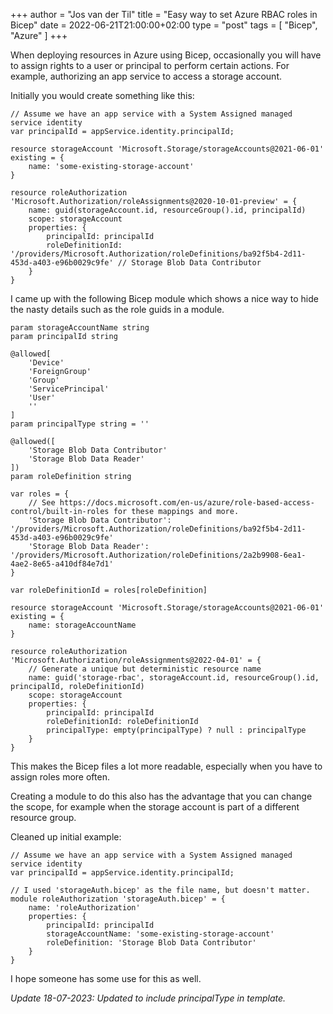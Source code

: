 +++
author = "Jos van der Til"
title = "Easy way to set Azure RBAC roles in Bicep"
date  = 2022-06-21T21:00:00+02:00
type = "post"
tags = [ "Bicep", "Azure" ]
+++

When deploying resources in Azure using Bicep, occasionally you will have to assign rights to a user or principal to perform certain actions.
For example, authorizing an app service to access a storage account.

Initially you would create something like this:
```bicep
// Assume we have an app service with a System Assigned managed service identity
var principalId = appService.identity.principalId;

resource storageAccount 'Microsoft.Storage/storageAccounts@2021-06-01' existing = {
    name: 'some-existing-storage-account'
}

resource roleAuthorization 'Microsoft.Authorization/roleAssignments@2020-10-01-preview' = {
    name: guid(storageAccount.id, resourceGroup().id, principalId)
    scope: storageAccount
    properties: {
        principalId: principalId
        roleDefinitionId: '/providers/Microsoft.Authorization/roleDefinitions/ba92f5b4-2d11-453d-a403-e96b0029c9fe' // Storage Blob Data Contributor
    }
}
```

I came up with the following Bicep module which shows a nice way to hide the nasty details such as the role guids in a module.
```bicep
param storageAccountName string
param principalId string

@allowed[
    'Device'
    'ForeignGroup'
    'Group'
    'ServicePrincipal'
    'User'
    ''
]
param principalType string = ''

@allowed([
    'Storage Blob Data Contributor'
    'Storage Blob Data Reader'
])
param roleDefinition string

var roles = {
    // See https://docs.microsoft.com/en-us/azure/role-based-access-control/built-in-roles for these mappings and more.
    'Storage Blob Data Contributor': '/providers/Microsoft.Authorization/roleDefinitions/ba92f5b4-2d11-453d-a403-e96b0029c9fe'
    'Storage Blob Data Reader': '/providers/Microsoft.Authorization/roleDefinitions/2a2b9908-6ea1-4ae2-8e65-a410df84e7d1'
}

var roleDefinitionId = roles[roleDefinition]

resource storageAccount 'Microsoft.Storage/storageAccounts@2021-06-01' existing = {
    name: storageAccountName
}

resource roleAuthorization 'Microsoft.Authorization/roleAssignments@2022-04-01' = {
    // Generate a unique but deterministic resource name
    name: guid('storage-rbac', storageAccount.id, resourceGroup().id, principalId, roleDefinitionId)
    scope: storageAccount
    properties: {
        principalId: principalId
        roleDefinitionId: roleDefinitionId
        principalType: empty(principalType) ? null : principalType
    }
}
```

This makes the Bicep files a lot more readable, especially when you have to assign roles more often.

Creating a module to do this also has the advantage that you can change the scope, for example when the storage account is part of a different resource group.

Cleaned up initial example:
```bicep
// Assume we have an app service with a System Assigned managed service identity
var principalId = appService.identity.principalId;

// I used 'storageAuth.bicep' as the file name, but doesn't matter.
module roleAuthorization 'storageAuth.bicep' = {
    name: 'roleAuthorization'
    properties: {
        principalId: principalId
        storageAccountName: 'some-existing-storage-account'
        roleDefinition: 'Storage Blob Data Contributor'
    }
}
```

I hope someone has some use for this as well.

*Update 18-07-2023: Updated to include principalType in template.*
